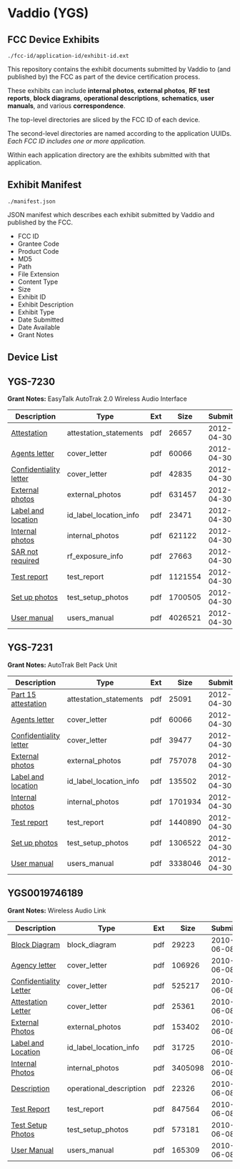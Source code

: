 # Vaddio (YGS)
## FCC Device Exhibits

```
./fcc-id/application-id/exhibit-id.ext
```

This repository contains the exhibit documents submitted by Vaddio to (and published by) the FCC as part of the device certification process.

These exhibits can include **internal photos**, **external photos**, **RF test reports**, **block diagrams**, **operational descriptions**, **schematics**, **user manuals**, and various **correspondence**.

The top-level directories are sliced by the FCC ID of each device.

The second-level directories are named according to the application UUIDs. *Each FCC ID includes one or more application.*

Within each application directory are the exhibits submitted with that application. 

## Exhibit Manifest

```
./manifest.json
```

JSON manifest which describes each exhibit submitted by Vaddio and published by the FCC.

- FCC ID
- Grantee Code
- Product Code
- MD5
- Path
- File Extension
- Content Type
- Size
- Exhibit ID
- Exhibit Description
- Exhibit Type
- Date Submitted
- Date Available
- Grant Notes

## Device List
## YGS-7230
**Grant Notes:** EasyTalk AutoTrak 2.0 Wireless Audio Interface

| Description | Type | Ext | Size | Submitted | Available |
| ----------- | ---- | --- | ---- | --------- | --------- |
| [Attestation](YGS-7230/82afd4ea273294d7416dd82dbe47645e/1686019.pdf) | attestation_statements | pdf | 26657 | 2012-04-30 | 2012-04-30 |
| [Agents letter](YGS-7230/82afd4ea273294d7416dd82dbe47645e/1685996.pdf) | cover_letter | pdf | 60066 | 2012-04-30 | 2012-04-30 |
| [Confidentiality letter](YGS-7230/82afd4ea273294d7416dd82dbe47645e/1686022.pdf) | cover_letter | pdf | 42835 | 2012-04-30 | 2012-04-30 |
| [External photos](YGS-7230/82afd4ea273294d7416dd82dbe47645e/1686011.pdf) | external_photos | pdf | 631457 | 2012-04-30 | 2012-06-29 |
| [Label and location](YGS-7230/82afd4ea273294d7416dd82dbe47645e/1686012.pdf) | id_label_location_info | pdf | 23471 | 2012-04-30 | 2012-04-30 |
| [Internal photos](YGS-7230/82afd4ea273294d7416dd82dbe47645e/1686013.pdf) | internal_photos | pdf | 621122 | 2012-04-30 | 2012-06-29 |
| [SAR not required](YGS-7230/82afd4ea273294d7416dd82dbe47645e/1686020.pdf) | rf_exposure_info | pdf | 27663 | 2012-04-30 | 2012-04-30 |
| [Test report](YGS-7230/82afd4ea273294d7416dd82dbe47645e/1686016.pdf) | test_report | pdf | 1121554 | 2012-04-30 | 2012-04-30 |
| [Set up photos](YGS-7230/82afd4ea273294d7416dd82dbe47645e/1686017.pdf) | test_setup_photos | pdf | 1700505 | 2012-04-30 | 2012-06-29 |
| [User manual](YGS-7230/82afd4ea273294d7416dd82dbe47645e/1686018.pdf) | users_manual | pdf | 4026521 | 2012-04-30 | 2012-06-29 |
## YGS-7231
**Grant Notes:** AutoTrak Belt Pack Unit

| Description | Type | Ext | Size | Submitted | Available |
| ----------- | ---- | --- | ---- | --------- | --------- |
| [Part 15 attestation](YGS-7231/31610f07b2483efae461c1dc36828a82/1685999.pdf) | attestation_statements | pdf | 25091 | 2012-04-30 | 2012-04-30 |
| [Agents letter](YGS-7231/31610f07b2483efae461c1dc36828a82/1685996.pdf) | cover_letter | pdf | 60066 | 2012-04-30 | 2012-04-30 |
| [Confidentiality letter](YGS-7231/31610f07b2483efae461c1dc36828a82/1685997.pdf) | cover_letter | pdf | 39477 | 2012-04-30 | 2012-04-30 |
| [External photos](YGS-7231/31610f07b2483efae461c1dc36828a82/1685989.pdf) | external_photos | pdf | 757078 | 2012-04-30 | 2012-06-29 |
| [Label and location](YGS-7231/31610f07b2483efae461c1dc36828a82/1685987.pdf) | id_label_location_info | pdf | 135502 | 2012-04-30 | 2012-04-30 |
| [Internal photos](YGS-7231/31610f07b2483efae461c1dc36828a82/1685990.pdf) | internal_photos | pdf | 1701934 | 2012-04-30 | 2012-06-29 |
| [Test report](YGS-7231/31610f07b2483efae461c1dc36828a82/1685993.pdf) | test_report | pdf | 1440890 | 2012-04-30 | 2012-04-30 |
| [Set up photos](YGS-7231/31610f07b2483efae461c1dc36828a82/1685994.pdf) | test_setup_photos | pdf | 1306522 | 2012-04-30 | 2012-06-29 |
| [User manual](YGS-7231/31610f07b2483efae461c1dc36828a82/1685995.pdf) | users_manual | pdf | 3338046 | 2012-04-30 | 2012-06-29 |
## YGS0019746189
**Grant Notes:** Wireless Audio Link

| Description | Type | Ext | Size | Submitted | Available |
| ----------- | ---- | --- | ---- | --------- | --------- |
| [Block Diagram](YGS0019746189/8066c2fe9077dc94ba16b749c166a719/1292300.pdf) | block_diagram | pdf | 29223 | 2010-06-08 | 2010-06-08 |
| [Agency letter](YGS0019746189/8066c2fe9077dc94ba16b749c166a719/1292297.pdf) | cover_letter | pdf | 106926 | 2010-06-08 | 2010-06-08 |
| [Confidentiality Letter](YGS0019746189/8066c2fe9077dc94ba16b749c166a719/1292298.pdf) | cover_letter | pdf | 525217 | 2010-06-08 | 2010-06-08 |
| [Attestation Letter](YGS0019746189/8066c2fe9077dc94ba16b749c166a719/1292299.pdf) | cover_letter | pdf | 25361 | 2010-06-08 | 2010-06-08 |
| [External Photos](YGS0019746189/8066c2fe9077dc94ba16b749c166a719/1292301.pdf) | external_photos | pdf | 153402 | 2010-06-08 | 2010-06-08 |
| [Label and Location](YGS0019746189/8066c2fe9077dc94ba16b749c166a719/1292303.pdf) | id_label_location_info | pdf | 31725 | 2010-06-08 | 2010-06-08 |
| [Internal Photos](YGS0019746189/8066c2fe9077dc94ba16b749c166a719/1292302.pdf) | internal_photos | pdf | 3405098 | 2010-06-08 | 2010-06-08 |
| [Description](YGS0019746189/8066c2fe9077dc94ba16b749c166a719/1292304.pdf) | operational_description | pdf | 22326 | 2010-06-08 | 2010-06-08 |
| [Test Report](YGS0019746189/8066c2fe9077dc94ba16b749c166a719/1292306.pdf) | test_report | pdf | 847564 | 2010-06-08 | 2010-06-08 |
| [Test Setup Photos](YGS0019746189/8066c2fe9077dc94ba16b749c166a719/1292307.pdf) | test_setup_photos | pdf | 573181 | 2010-06-08 | 2010-06-08 |
| [User Manual](YGS0019746189/8066c2fe9077dc94ba16b749c166a719/1292308.pdf) | users_manual | pdf | 165309 | 2010-06-08 | 2010-06-08 |
